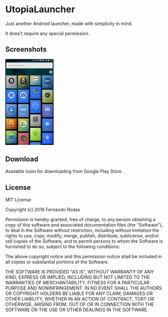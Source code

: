 # UtopiaLauncher

Just another Android launcher, made with simplicity in mind.

It does't require any special permission.

## Screenshots

<img width="30%" src="https://github.com/fvrodas/UtopiaLauncher/raw/master/screenshots/screenshot01.png" alt="" />

## Download

Available soon for downloading from Google Play Store.

## License

MIT License

Copyright (c) 2018 Fernando Rodas

Permission is hereby granted, free of charge, to any person obtaining a copy
of this software and associated documentation files (the "Software"), to deal
in the Software without restriction, including without limitation the rights
to use, copy, modify, merge, publish, distribute, sublicense, and/or sell
copies of the Software, and to permit persons to whom the Software is
furnished to do so, subject to the following conditions:

The above copyright notice and this permission notice shall be included in all
copies or substantial portions of the Software.

THE SOFTWARE IS PROVIDED "AS IS", WITHOUT WARRANTY OF ANY KIND, EXPRESS OR
IMPLIED, INCLUDING BUT NOT LIMITED TO THE WARRANTIES OF MERCHANTABILITY,
FITNESS FOR A PARTICULAR PURPOSE AND NONINFRINGEMENT. IN NO EVENT SHALL THE
AUTHORS OR COPYRIGHT HOLDERS BE LIABLE FOR ANY CLAIM, DAMAGES OR OTHER
LIABILITY, WHETHER IN AN ACTION OF CONTRACT, TORT OR OTHERWISE, ARISING FROM,
OUT OF OR IN CONNECTION WITH THE SOFTWARE OR THE USE OR OTHER DEALINGS IN THE
SOFTWARE.
